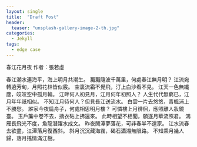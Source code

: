```yaml
---
layout: single
title:  "Draft Post"
header:
  teaser: "unsplash-gallery-image-2-th.jpg"
categories: 
  - Jekyll
tags:
  - edge case
---
```


春江花月夜
作者：張若虛

春江潮水連海平，海上明月共潮生。
灩灩隨波千萬里，何處春江無月明？
江流宛轉遶芳甸，月照花林皆似霰。
空裏流霜不覺飛，汀上白沙看不見。
江天一色無纖塵，皎皎空中孤月輪。
江畔何人初見月，江月何年初照人？
人生代代無窮已，江月年年祇相似。
不知江月待何人？但見長江送流水。
白雲一片去悠悠，青楓浦上不勝愁。
誰家今夜扁舟子，何處相思明月樓？
可憐樓上月徘徊，應照離人妝鏡臺。
玉戶簾中卷不去，擣衣砧上拂還來。
此時相望不相聞，願逐月華流照君。
鴻雁長飛光不度，魚龍潛躍水成文。
昨夜閒潭夢落花，可非春半不還家。
江水流春去欲盡，江潭落月復西斜。
斜月沉沉藏海霧，碣石瀟湘無限路。
不知乘月幾人歸，落月搖情滿江樹。
